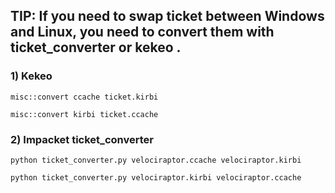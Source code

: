 ## TIP: If you need to swap ticket between Windows and Linux, you need to convert them with ticket_converter or kekeo .

### 1) Kekeo

    misc::convert ccache ticket.kirbi

    misc::convert kirbi ticket.ccache

### 2) Impacket ticket_converter

    python ticket_converter.py velociraptor.ccache velociraptor.kirbi

    python ticket_converter.py velociraptor.kirbi velociraptor.ccache
